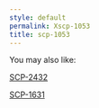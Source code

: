 ```yaml
---
style: default
permalink: Xscp-1053
title: scp-1053
---
```

You may also like:

[SCP-2432](http://scp-wiki.net/scp-2432)

[SCP-1631](http://scp-wiki.net/scp-1631)

